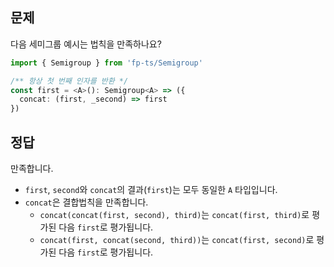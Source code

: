 ## 문제

다음 세미그룹 예시는 법칙을 만족하나요?

```ts
import { Semigroup } from 'fp-ts/Semigroup'

/** 항상 첫 번째 인자를 반환 */
const first = <A>(): Semigroup<A> => ({
  concat: (first, _second) => first
})
```

## 정답

만족합니다.

- `first`, `second`와 `concat`의 결과(`first`)는 모두 동일한 `A` 타입입니다.
- `concat`은 결합법칙을 만족합니다.
  - `concat(concat(first, second), third)`는 `concat(first, third)`로 평가된 다음 `first`로 평가됩니다.
  - `concat(first, concat(second, third))`는 `concat(first, second)`로 평가된 다음 `first`로 평가됩니다.

